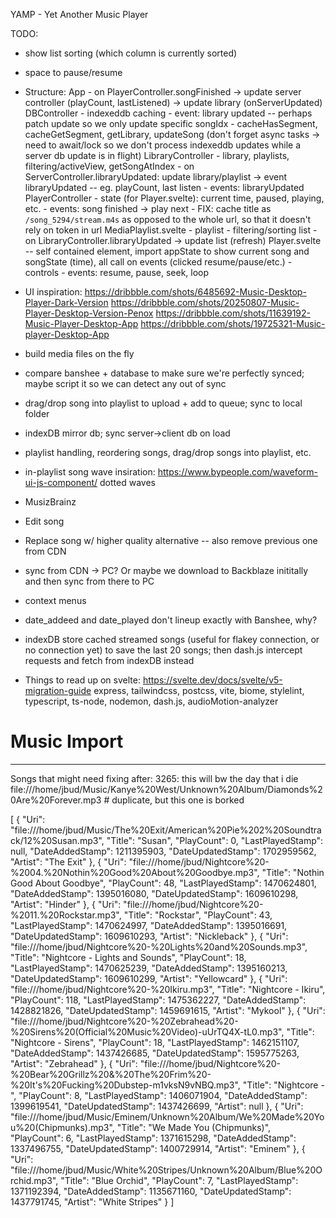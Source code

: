 YAMP - Yet Another Music Player


TODO:
- show list sorting (which column is currently sorted)
- space to pause/resume
- Structure:
        App
            - on PlayerController.songFinished -> update server controller (playCount, lastListened) -> update library (onServerUpdated)
        DBController
            - indexeddb caching
            - event: library updated  -- perhaps patch update so we only update specific songIdx
            - cacheHasSegment, cacheGetSegment, getLibrary, updateSong  (don't forget async tasks -> need to await/lock so we don't process indexeddb updates while a server db update is in flight)
        LibraryController
            - library, playlists, filtering/activeView, getSongAtIndex
            - on ServerController.libraryUpdated: update library/playlist -> event libraryUpdated  -- eg. playCount, last listen
            - events: libraryUpdated
        PlayerController
            - state (for Player.svelte): current time, paused, playing, etc.
            - events: song finished -> play next
            - FIX: cache title as `/song_5294/stream.m4s` as opposed to the whole url, so that it doesn't rely on token in url
        MediaPlaylist.svelte
            - playlist
            - filtering/sorting list
            - on LibraryController.libraryUpdated -> update list (refresh)
        Player.svelte  -- self contained element, import appState to show current song and songState (time), all call on events (clicked resume/pause/etc.)
            - controls
            - events: resume, pause, seek, loop
- UI inspiration:
    https://dribbble.com/shots/6485692-Music-Desktop-Player-Dark-Version
    https://dribbble.com/shots/20250807-Music-Player-Desktop-Version-Penox
    https://dribbble.com/shots/11639192-Music-Player-Desktop-App
    https://dribbble.com/shots/19725321-Music-player-Desktop-App



- build media files on the fly
- compare banshee + database to make sure we're perfectly synced; maybe script it so we can detect any out of sync
- drag/drop song into playlist to upload + add to queue; sync to local folder
- indexDB mirror db; sync server->client db on load
- playlist handling, reordering songs, drag/drop songs into playlist, etc.
- in-playlist song wave insiration: https://www.bypeople.com/waveform-ui-js-component/  dotted waves
- MusizBrainz
- Edit song
- Replace song w/ higher quality alternative -- also remove previous one from CDN
- sync from CDN -> PC? Or maybe we download to Backblaze inititally and then sync from there to PC
- context menus
- date_addeed and date_played don't lineup exactly with Banshee, why?

- indexDB store cached streamed songs (useful for flakey connection, or no connection yet) to save the last 20 songs; then dash.js intercept requests and fetch from indexDB instead

- Things to read up on
    svelte: https://svelte.dev/docs/svelte/v5-migration-guide
    express, tailwindcss, postcss, vite, biome, stylelint, typescript, ts-node, nodemon, dash.js, audioMotion-analyzer


# Music Import
--------
Songs that might need fixing after:
  3265: this will bw the day that i die
  file:///home/jbud/Music/Kanye%20West/Unknown%20Album/Diamonds%20Are%20Forever.mp3  # duplicate, but this one is borked

[
  {
    "Uri": "file:///home/jbud/Music/The%20Exit/American%20Pie%202%20Soundtrack/12%20Susan.mp3",
    "Title": "Susan",
    "PlayCount": 0,
    "LastPlayedStamp": null,
    "DateAddedStamp": 1211395903,
    "DateUpdatedStamp": 1702959562,
    "Artist": "The Exit"
  },
  {
    "Uri": "file:///home/jbud/Nightcore%20-%2004.%20Nothin%20Good%20About%20Goodbye.mp3",
    "Title": "Nothin Good About Goodbye",
    "PlayCount": 48,
    "LastPlayedStamp": 1470624801,
    "DateAddedStamp": 1395016080,
    "DateUpdatedStamp": 1609610298,
    "Artist": "Hinder"
  },
  {
    "Uri": "file:///home/jbud/Nightcore%20-%2011.%20Rockstar.mp3",
    "Title": "Rockstar",
    "PlayCount": 43,
    "LastPlayedStamp": 1470624997,
    "DateAddedStamp": 1395016691,
    "DateUpdatedStamp": 1609610293,
    "Artist": "Nickleback"
  },
  {
    "Uri": "file:///home/jbud/Nightcore%20-%20Lights%20and%20Sounds.mp3",
    "Title": "Nightcore - Lights and Sounds",
    "PlayCount": 18,
    "LastPlayedStamp": 1470625239,
    "DateAddedStamp": 1395160213,
    "DateUpdatedStamp": 1609610299,
    "Artist": "Yellowcard"
  },
  {
    "Uri": "file:///home/jbud/Nightcore%20-%20Ikiru.mp3",
    "Title": "Nightcore - Ikiru",
    "PlayCount": 118,
    "LastPlayedStamp": 1475362227,
    "DateAddedStamp": 1428821826,
    "DateUpdatedStamp": 1459691615,
    "Artist": "Mykool"
  },
  {
    "Uri": "file:///home/jbud/Nightcore%20-%20Zebrahead%20-%20Sirens%20(Official%20Music%20Video)-uUrTQ4X-tL0.mp3",
    "Title": "Nightcore - Sirens",
    "PlayCount": 18,
    "LastPlayedStamp": 1462151107,
    "DateAddedStamp": 1437426685,
    "DateUpdatedStamp": 1595775263,
    "Artist": "Zebrahead"
  },
  {
    "Uri": "file:///home/jbud/Nightcore%20-%20Bear%20Grillz%20&%20The%20Frim%20-%20It's%20Fucking%20Dubstep-m1vksN9vNBQ.mp3",
    "Title": "Nightcore - ",
    "PlayCount": 8,
    "LastPlayedStamp": 1406071904,
    "DateAddedStamp": 1399619541,
    "DateUpdatedStamp": 1437426699,
    "Artist": null
  },
  {
    "Uri": "file:///home/jbud/Music/Eminem/Unknown%20Album/We%20Made%20You%20(Chipmunks).mp3",
    "Title": "We Made You (Chipmunks)",
    "PlayCount": 6,
    "LastPlayedStamp": 1371615298,
    "DateAddedStamp": 1337496755,
    "DateUpdatedStamp": 1400729914,
    "Artist": "Eminem"
  },
  {
    "Uri": "file:///home/jbud/Music/White%20Stripes/Unknown%20Album/Blue%20Orchid.mp3",
    "Title": "Blue Orchid",
    "PlayCount": 7,
    "LastPlayedStamp": 1371192394,
    "DateAddedStamp": 1135671160,
    "DateUpdatedStamp": 1437791745,
    "Artist": "White Stripes"
  }
]
